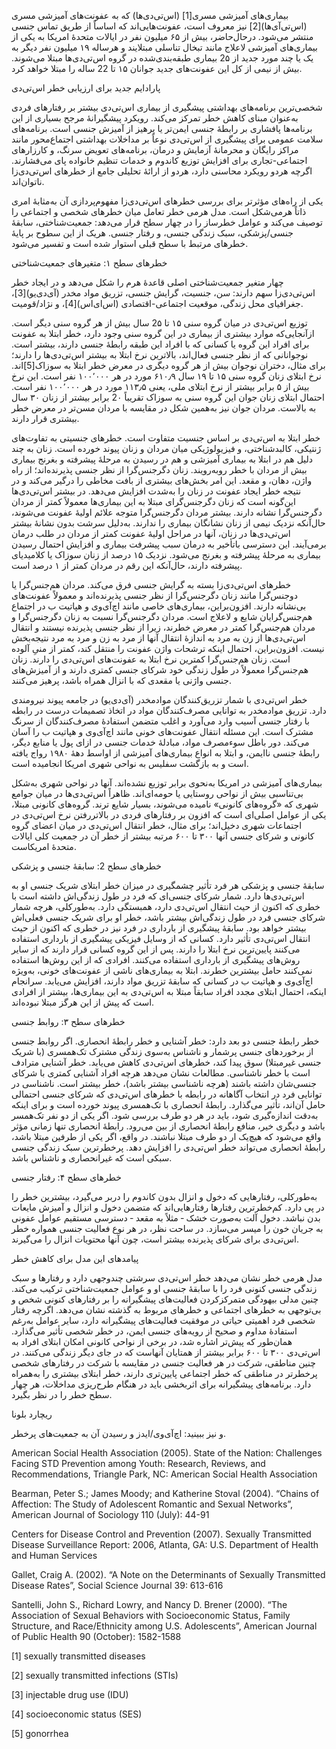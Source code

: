   بیماری‌های آمیزشی مسری[1] (اس‌تی‌دی‌ها) که به عفونت‌های آمیزشی مسری (اس‌تی‌آی‌ها)[2] نیز معروف است، عفونت‌هایی‌اند که اساساً از طریق تماس جنسی منتشر می‌شود. درحال‌حاضر، بیش از ۶۵ میلیون نفر در ایالات متحدهٔ امریکا به یکی از بیماری‌های آمیزشی لاعلاج مانند تبخال تناسلی مبتلایند و هرساله ۱۹ میلیون نفر دیگر به یک یا چند مورد جدید از 2۵ بیماری طبقه‌بندی‌شده در گروه اس‌تی‌دی‌ها مبتلا می‌شوند. بیش از نیمی از کل این عفونت‌های جدید جوانان ۱۵ تا 22 ساله را مبتلا خواهد کرد.

 پارادایم جدید برای ارزیابی خطر اس‌تی‌دی

شخصی‌ترین برنامه‌های بهداشتی پیشگیری از بیماری اس‌تی‌دی بیشتر بر رفتارهای فردی به‌عنوان مبنای کاهش خطر تمرکز می‌کند. رویکرد پیشگیرانۀ مرجح بسیاری از این برنامه‌ها پافشاری بر رابطهٔ جنسی ایمن‌تر یا پرهیز از آمیزش جنسی است. برنامه‌های سلامت عمومی برای پیشگیری از اس‌تی‌دی نوعاً بر مداخلات بهداشتی اجتماع‌محور مانند مراکز رایگان و محرمانهٔ آزمایش و درمان، برنامه‌های تعویض سرنگ، و کارزارهای اجتماعی-تجاری برای افزایش توزیع کاندوم و خدمات تنظیم خانواده پای می‌فشارند. اگرچه هردو رویکرد محاسنی دارد، هردو از ارائهٔ تحلیلی جامع از خطرهای اس‌تی‌دی‌زا ناتوان‌اند.

یکی از راه‌های مؤثرتر برای بررسی خطرهای اس‌تی‌دی‌زا مفهوم‌پردازی آن به‌مثابۀ امری ذاتاً هرمی‌شکل است. مدل هرمی خطر تعامل میان خطرهای شخصی و اجتماعی را توصیف می‌کند و عوامل خطرساز را در چهار سطح قرار می‌دهد: جمعیت‌شناختی، سابقۀ جنسی/پزشکی، سبک زندگی جنسی، و رفتار جنسی. هریک از این سطوح بر پایۀ خطرهای مرتبط با سطح قبلی استوار شده است و تفسیر می‌شود.

خطرهای سطح ۱: متغیرهای جمعیت‌شناختی

 چهار متغیر جمعیت‌شناختی اصلی قاعدۀ هرم را شکل می‌دهد و در ایجاد خطر اس‌تی‌دی‌زا سهم دارند: سن، جنسیت، گرایش جنسی، تزریق مواد مخدر (آی‌دی‌یو)[3]، جغرافیای محل زندگی، موقعیت اجتماعی-اقتصادی (اس‌ای‌اس)[4]، و نژاد/قومیت.

 توزیع اس‌تی‌دی در میان گروه سنی ۱۵ تا 2۵ سال بیش از هر گروه سنی دیگر است. ازآنجایی‌که موارد بیشتری از بیماری در این گروه سنی وجود دارد، خطر ابتلا به عفونت برای افراد این گروه یا کسانی که با افراد این طبقه رابطهٔ جنسی دارند، بیشتر است. نوجوانانی که از نظر جنسی فعال‌اند، بالاترین نرخ ابتلا به بیشتر اس‌تی‌دی‌ها را دارند؛ برای مثال، دختران نوجوان بیش از هر گروه دیگری در معرض خطر ابتلا به سوزاک[5]‌اند. نرخ ابتلای زنان گروه سنی ۱۵ تا ۱۹ سال ۶۱۰٫۹ مورد در هر ۱۰۰٬۰۰۰ نفر است. این نرخ بیش از ۵ برابر بیشتر از نرخ ابتلای ملی، یعنی ۱۱۳٫۵ مورد در هر ۱۰۰٬۰۰۰ نفر است. احتمال ابتلای زنان جوان این گروه سنی به سوزاک تقریباً 2۰ برابر بیشتر از زنان ۳۰ سال به بالاست. مردان جوان نیز به‌همین شکل در مقایسه با مردان مسن‌تر در معرض خطر بیشتری قرار دارند.

 خطر ابتلا به اس‌تی‌دی بر اساس جنسیت متفاوت است. خطرهای جنسیتی به تفاوت‌های ژنتیکی، کالبدشناختی، و فیزیولوژیکی میان مردان و زنان پیوند خورده است. زنان به چند دلیل هم در ابتلا به بیماری آمیزشی و هم در رسیدن به مرحلۀ پیشرفته و بغرنج بیماری بیش از مردان با خطر روبه‌رویند. زنان دگرجنس‌گرا از نظر جنسی پذیرنده‌اند؛ از راه واژن، دهان، و مقعد. این امر بخش‌های بیشتری از بافت مخاطی را درگیر می‌کند و در نتیجه خطر ایجاد عفونت در زنان را به‌شدت افزایش می‌دهد. در بیشتر اس‌تی‌دی‌ها این‌گونه است که زنان دگرجنس‌گرای مبتلا به این بیماری‌ها معمولاً کمتر از مردان دگرجنس‌گرا نشانه دارند. بیشتر مردان دگرجنس‌گرا متوجه علائم اولیهٔ عفونت می‌شوند، حال‌آنکه نزدیک نیمی از زنان نشانگان بیماری را ندارند. به‌دلیل سرشت بدون نشانهٔ بیشتر اس‌تی‌دی‌ها در زنان، آنها در مراحل اولیهٔ عفونت کمتر از مردان در طلب درمان برمی‌آیند. این دسترسی باتأخیر به درمان سبب پیشرفت بیماری و افزایش احتمال رسیدن بیماری به مرحلۀ پیشرفته و بغرنج می‌شود. نزدیک ۱۵ درصد از زنان سوزاک یا کلامیدیای پیشرفته دارند، حال‌آنکه این رقم در مردان کمتر از ۱ درصد است.

خطرهای اس‌تی‌دی‌زا بسته به گرایش جنسی فرق می‌کند. مردان هم‌جنس‌گرا یا دوجنس‌گرا مانند زنان دگرجنس‌گرا از نظر جنسی پذیرنده‌اند و معمولاً عفونت‌های بی‌نشانه دارند. افزون‌براین، بیماری‌های خاصی مانند اچ‌آی‌وی و هپاتیت ب در اجتماع هم‌جنس‌گرایان شایع و لاعلاج است. مردان دگرجنس‌گرا نسبت به زنان دگرجنس‌گرا و مردان هم‌جنس‌گرا کمتر در معرض خطرند، زیرا از نظر جنسی پذیرنده نیستند و انتقال اس‌تی‌دی‌ها از زن به مرد به اندازهٔ انتقال آنها از مرد به زن و مرد به مرد نتیجه‌بخش نیست. افزون‌براین، احتمال اینکه ترشحات واژن عفونت را منتقل کند، کمتر از منیِ آلوده است. زنان هم‌جنس‌گرا کمترین نرخ ابتلا به عفونت‌های اس‌تی‌دی را دارند. زنان هم‌جنس‌گرا معمولاً در طول زندگی خود شرکای جنسی کمتری دارند و از آمیزش‌های جنسی واژنی یا مقعدی که با انزال همراه باشد، پرهیز می‌کنند.

خطر اس‌تی‌دی با شمار تزریق‌کنندگان موادمخدر (آی‌دی‌یو) در جامعه پیوند نیرومندی دارد. تزریق موادمخدر به توانایی مصرف‌کنندگان مواد در اتخاذ تصمیمات درست در رابطه با رفتار جنسی آسیب وارد می‌آورد و اغلب متضمن استفادهٔ مصرف‌کنندگان از سرنگ مشترک است. این مسئله انتقال عفونت‌های خونی مانند اچ‌آی‌وی و هپاتیت ب را آسان می‌کند. دور باطل سوءمصرف مواد، مبادلهٔ خدمات جنسی در ازای پول یا منابع دیگر، رابطۀ جنسی ناایمن، و ابتلا به انواع بیماری‌های آمیزشی از اواسط دههٔ ۱۹۸۰ رواج یافته است و به بازگشت سفلیس به نواحی شهری امریکا انجامیده است.

بیماری‌های آمیزشی در امریکا به‌نحوی برابر توزیع نشده‌اند. آنها در نواحی شهری به‌شکل بی‌تناسبی بیش از نواحی روستایی یا حومه‌ای‌اند. ظاهراً اس‌تی‌دی‌ها در میان جوامع شهری که «گروه‌های کانونی» نامیده می‌شوند، بسیار شایع ترند. گروه‌های کانونی مبتلا، یکی از عوامل اصلی‌ای است که افزون بر رفتارهای فردی در بالاتررفتن نرخ اس‌تی‌دی در اجتماعات شهری دخیل‌اند؛ برای مثال، خطر انتقال اس‌تی‌دی در میان اعضای گروه کانونی و شرکای جنسی آنها ۳۰۰ تا ۶۰۰ مرتبه بیشتر از خطر آن در جمعیت کلی ایالات متحدهٔ امریکاست.

خطرهای سطح 2: سابقۀ جنسی و پزشکی

سابقۀ جنسی و پزشکی هر فرد تأثیر چشمگیری در میزان خطر ابتلای شریک جنسی او به اس‌تی‌دی‌ها دارد. شمار شرکای جنسی‌ای که فرد در طول زندگی‌اش داشته است با خطری که اکنون از حیث انتقال اس‌تی‌دی دارد، همبستگی دارد. به‌طورکلی، هرچه شمار شرکای جنسی فرد در طول زندگی‌اش بیشتر باشد، خطر او برای شریک جنسی فعلی‌اش بیشتر خواهد بود. سابقۀ پیشگیری از بارداری در فرد نیز در خطری که اکنون از حیث انتقال اس‌تی‌دی تأثیر دارد. کسانی که از وسایل فیزیکی پیشگیری از بارداری استفاده می‌کنند پایین‌ترین نرخ ابتلا را دارند. پس از این گروه کسانی قرار دارند که از سایر روش‌های پیشگیری از بارداری استفاده می‌کنند. افرادی که از این روش‌ها استفاده نمی‌کنند حامل بیشترین خطرند. ابتلا به بیماری‌های ناشی از عفونت‌های خونی، به‌ویژه اچ‌آی‌وی و هپاتیت ب در کسانی که سابقۀ تزریق مواد دارند، افزایش می‌یابد. سرانجام اینکه، احتمال ابتلای مجدد افراد سابقاً مبتلا به اس‌تی‌دی به این بیماری‌ها، بیشتر از افرادی است که پیش از این هرگز مبتلا نبوده‌اند.

خطرهای سطح ۳: روابط جنسی

خطر رابطهٔ جنسی دو بعد دارد: خطر آشنایی و خطر رابطهٔ انحصاری. اگر روابط جنسی از برخوردهای جنسی پرشمار و ناشناس به‌سوی زندگی مشترک تک‌همسری (با شریک جنسی غیرمبتلا) سوق پیدا کند، خطرهای اس‌تی‌دی کاهش می‌یابد. خطر آشنایی مترادف است با خطر ناشناسی. مطالعات نشان می‌دهد هرچه افراد آشنایی کمتری با شرکای جنسی‌شان داشته باشند (هرچه ناشناسی بیشتر باشد)، خطر بیشتر است. ناشناسی در توانایی فرد در انتخاب آگاهانه در رابطه با خطرهای اس‌تی‌دی که شرکای جنسی احتمالی حامل آن‌اند، تأثیر می‌گذارد. رابطهٔ انحصاری با تک‌همسری پیوند خورده است و برای اینکه به‌دقت اندازه‌گیری شود، باید در هر دو طرف بررسی شود. اگر یکی از دو نفر تک‌همسر باشد و دیگری خیر، منافع رابطهٔ انحصاری از بین می‌رود. رابطهٔ انحصاری تنها زمانی مؤثر واقع می‌شود که هیچ‌یک ار دو طرف مبتلا نباشند. در واقع، اگر یکی از طرفین مبتلا باشد، رابطهٔ انحصاری می‌تواند خطر اس‌تی‌دی را افزایش دهد. پرخطرترین سبک زندگی جنسی سبکی است که غیرانحصاری و ناشناس باشد.

خطرهای سطح ۴: رفتار جنسی

به‌طورکلی، رفتارهایی که دخول و انزال بدون کاندوم را دربر می‌گیرد، بیشترین خطر را در پی دارد. کم‌خطرترین رفتارها رفتارهایی‌اند که متضمن دخول و انزال و آمیزش مایعات بدن نباشد. دخول آلت به‌صورت خشک ‐ مثلاً به مقعد ‐ دسترسی مستقیم عوامل عفونی به جریان خون را میسر می‌سازد. در ساحت نظر، در هر نوع فعالیت جنسی همواره خطر اس‌تی‌دی برای شرکای پذیرنده بیشتر است، چون آنها محتویات انزال را می‌گیرند.

پیامدهای این مدل برای کاهش خطر

مدل هرمی خطر نشان می‌دهد خطر اس‌تی‌دی سرشتی چندوجهی دارد و رفتارها و سبک زندگی جنسی کنونی فرد را با سابقۀ جنسی او و عوامل جمعیت‌شناختی ترکیب می‌کند. چنین مدلی بیهودگی متمرکزکردن فعالیت‌های پیشگیرانه را بر رفتارهای کنونی شخص و بی‌توجهی به خطرهای اجتماعی و خطرهای مربوط به گذشته نشان می‌دهد. اگرچه رفتار شخصی فرد اهمیتی حیاتی در موفقیت فعالیت‌های پیشگیرانه دارد، سایر عوامل به‌رغم استفادهٔ مداوم و صحیح از رویه‌های جنسی ایمن، در خطر شخصی تأثیر می‌گذارد. همان‌طور که پیش‌تر اشاره شد، در برخی از نواحی کانونی امکان ابتلای افراد به اس‌تی‌دی ۳۰۰ تا ۶۰۰ برابر بیشتر از همتایان آنهاست که در جای دیگر زندگی می‌کنند. در چنین مناطقی، شرکت در هر فعالیت جنسی در مقایسه با شرکت در رفتارهای شخصی پرخطرتر در مناطقی که خطر اجتماعی پایین‌تری دارند، خطر ابتلای بیشتری را به‌همراه دارد. برنامه‌های پیشگیرانه برای اثربخشی باید در هنگام طرح‌ریزی مداخلات، هر چهار سطح خطر را در نظر بگیرد.

ریچارد بلونا

و نیز ببینید: اچ‌آی‌وی/ایدز و رسیدن آن به جمعیت‌های پرخطر.

American Social Health Association (2005). State of the Nation: Challenges Facing STD Prevention among Youth: Research, Reviews, and Recommendations, Triangle Park, NC: American Social Health Association

Bearman, Peter S.; James Moody; and Katherine Stoval (2004). “Chains of Affection: The Study of Adolescent Romantic and Sexual Networks”, American Journal of Sociology 110 (July): 44-91

Centers for Disease Control and Prevention (2007). Sexually Transmitted Disease Surveillance Report: 2006, Atlanta, GA: U.S. Department of Health and Human Services

Gallet, Craig A. (2002). “A Note on the Determinants of Sexually Transmitted Disease Rates”, Social Science Journal 39: 613-616

Santelli, John S., Richard Lowry, and Nancy D. Brener (2000). “The Association of Sexual Behaviors with Socioeconomic Status, Family Structure, and Race/Ethnicity among U.S. Adolescents”, American Journal of Public Health 90 (October): 1582-1588

 [1] sexually transmitted diseases

[2] sexually transmitted infections (STIs)

[3] injectable drug use (IDU)

[4] socioeconomic status (SES)

 [5] gonorrhea

 

 

 

 